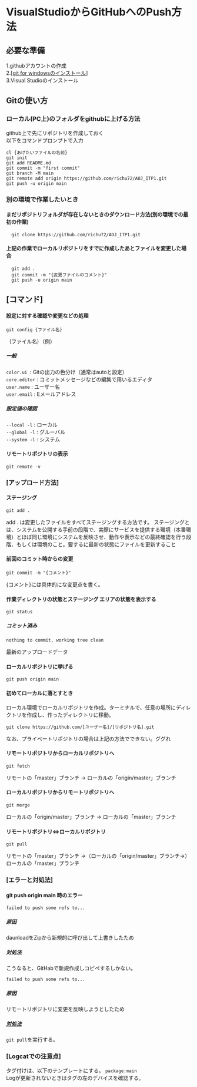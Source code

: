 # VisualStudioからGitHubへのPush方法

## 必要な準備
1.githubアカウントの作成  
2.[[git for windowsのインストール](https://prog-8.com/docs/git-env-win)]  
3.Visual Studioのインストール

## Gitの使い方 

### ローカル(PC上)のフォルダをgithubに上げる方法
github上で先にリポジトリを作成しておく  
以下をコマンドプロンプトで入力
  ```
  cl {あげたいファイルの名前}
  git init
  git add README.md
  git commit -m "first commit"
  git branch -M main
  git remote add origin https://github.com/richu72/AOJ_ITP1.git
  git push -u origin main
  ```
### 別の環境で作業したいとき
#### まだリポジトリフォルダが存在しないときのダウンロード方法(別の環境での最初の作業)
```
  git clone https://github.com/richu72/AOJ_ITP1.git
```
#### 上記の作業でローカルリポジトリをすでに作成したあとファイルを変更した場合
```
  git add .
  git commit -m "{変更ファイルのコメント}"
  git push -u origin main
```

## [コマンド]
#### 設定に対する確認や変更などの処理
```
git config {ファイル名}
```
｛ファイル名｝（例）  
##### 一般
```color.ui ```: Gitの出力の色分け（通常はautoと設定）  
```core.editor``` : コミットメッセージなどの編集で用いるエディタ  
```user.name``` : ユーザー名  
```user.email``` : Eメールアドレス 
##### 設定値の確認
```--local -l``` : ローカル  
```--global -l``` : グルーバル  
```--system -l``` : システム 
#### リモートリポジトリの表示
```
git remote -v
```
### [アップロード方法]
#### ステージング
```
git add .
```
add . は変更したファイルをすべてステージングする方法です。
ステージングとは、システムを公開する手前の段階で、実際にサービスを提供する環境（本番環境）とほぼ同じ環境にシステムを反映させ、動作や表示などの最終確認を行う段階、もしくは環境のこと。要するに最新の状態にファイルを更新すること
#### 前回のコミット時からの変更  
```
git commit -m "{コメント}"
```
{コメント}には具体的にな変更点を書く。
#### 作業ディレクトリの状態とステージング エリアの状態を表示する  
```
git status  
```
##### コミット済み
`nothing to commit, working tree clean` 

最新のアップロードデータ
#### ローカルリポジトリに挙げる  
```
git push origin main  
```
#### 初めてローカルに落とすとき
ローカル環境でローカルリポジトリを作成。ターミナルで、任意の場所にディレクトリを作成し、作ったディレクトリに移動。
```
git clone https://github.com/[ユーザー名]/[リポジトリ名].git
```
なお、プライベートリポジトリの場合は上記の方法でできない。ググれ
#### リモートリポジトリからローカルリポジトリへ
```
git fetch
```
リモートの「master」ブランチ → ローカルの「origin/master」ブランチ
#### ローカルリポジトリからリモートリポジトリへ
```
git merge
```
ローカルの「origin/master」ブランチ → ローカルの「master」ブランチ
#### リモートリポジトリ⇔ローカルリポジトリ
```
git pull
```
リモートの「master」ブランチ →（ローカルの「origin/master」ブランチ→） ローカルの「master」ブランチ
### [エラーと対処法]

#### git push origin main 時のエラー
`failed to push some refs to...`
##### 原因
daunloadをZipから新規的に呼び出して上書きしたため
##### 対処法
こうなると、GitHabで新規作成しコピペするしかない。  

`failed to push some refs to...`
##### 原因
リモートリポジトリに変更を反映しようとしたため
##### [対処法](https://kinsta.com/jp/knowledgebase/error-failed-to-push-some-refs-to/)
`git pull`を実行する。
### [Logcatでの注意点]
タグ付けは、以下のテンプレートにする。
`package:main`  
Logが更新されないときはタグの左のデバイスを確認する。
